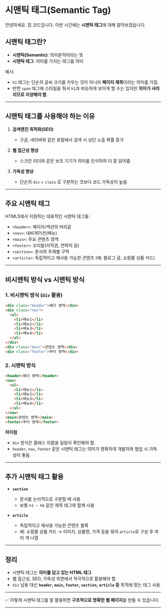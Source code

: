 # 시맨틱 태그(Semantic Tag)

안녕하세요. 짐 코드입니다. 이번 시간에는 **시맨틱 태그**에 대해 알아보겠습니다.

## 시맨틱 태그란?

* **시맨틱(Semantic)**: 의미론적이라는 뜻
* **시맨틱 태그**: 의미를 가지는 태그를 의미

예시:

* `h1` 태그는 단순히 글씨 크기를 키우는 것이 아니라 **페이지 제목**이라는 의미를 가짐.
* 반면 `span` 태그에 스타일을 줘서 `h1`과 비슷하게 보이게 할 수는 있지만 **의미가 사라지므로 지양해야 함**.

---

## 시맨틱 태그를 사용해야 하는 이유

1. **검색엔진 최적화(SEO)**

   * 구글, 네이버와 같은 포털에서 검색 시 상단 노출 확률 증가

2. **웹 접근성 향상**

   * 스크린 리더와 같은 보조 기기가 의미를 인식하여 더 잘 읽어줌

3. **가독성 향상**

   * 단순히 `div` + `class` 로 구분하는 것보다 코드 가독성이 높음

---

## 주요 시맨틱 태그

HTML5에서 지원하는 대표적인 시맨틱 태그들:

* `<header>`: 페이지/섹션의 머리글
* `<nav>`: 내비게이션(메뉴)
* `<main>`: 주요 콘텐츠 영역
* `<footer>`: 꼬리말(저작권, 연락처 등)
* `<section>`: 문서의 주제별 구역
* `<article>`: 독립적이고 재사용 가능한 콘텐츠 (예: 블로그 글, 쇼핑몰 상품 카드)

---

## 비시맨틱 방식 vs 시맨틱 방식

### 1. 비시맨틱 방식 (`div` 활용)

```html
<div class="header">헤더 영역</div>
<div class="nav">
  <ul>
    <li>메뉴1</li>
    <li>메뉴2</li>
    <li>메뉴3</li>
    <li>메뉴4</li>
  </ul>
</div>
<div class="main">콘텐츠 영역</div>
<div class="footer">푸터 영역</div>
```

### 2. 시맨틱 방식

```html
<header>헤더 영역</header>
<nav>
  <ul>
    <li>메뉴1</li>
    <li>메뉴2</li>
    <li>메뉴3</li>
    <li>메뉴4</li>
  </ul>
</nav>
<main>콘텐츠 영역</main>
<footer>푸터 영역</footer>
```

**차이점**

* `div` 방식은 클래스 이름을 일일이 확인해야 함.
* `header`, `nav`, `footer` 같은 시맨틱 태그는 의미가 명확하여 개발자와 협업 시 가독성이 좋음.

---

## 추가 시맨틱 태그 활용

* **`section`**

  * 문서를 논리적으로 구분할 때 사용
  * 보통 `h1 ~ h6` 같은 제목 태그와 함께 사용

* **`article`**

  * 독립적이고 재사용 가능한 콘텐츠 블록
  * 예: 쇼핑몰 상품 카드 → 이미지, 상품명, 가격 등을 묶어 `article`로 구성 후 여러 개 나열

---

## 정리

* 시맨틱 태그는 **의미를 담고 있는 HTML 태그**
* 웹 접근성, SEO, 가독성 측면에서 적극적으로 활용해야 함
* `div` 남용 대신 **`header`, `main`, `footer`, `section`, `article` 등** 목적에 맞는 태그 사용

---

✅ 이렇게 시맨틱 태그를 잘 활용하면 **구조적으로 명확한 웹 페이지**를 만들 수 있습니다.

---
